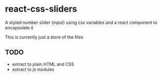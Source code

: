# react-css-sliders
A styled number slider (input) using css variables and a react component to encapsulate it

This is currently just a store of the files

## TODO
- extract to plain HTML and CSS
- extract to js modules